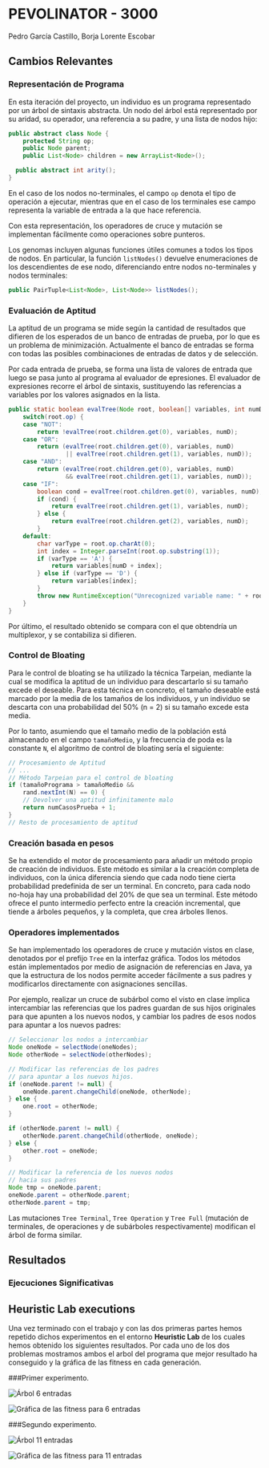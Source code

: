 PEVOLINATOR - 3000
===============
Pedro García Castillo, Borja Lorente Escobar

Cambios Relevantes
---------

### Representación de Programa

En esta iteración del proyecto, un individuo es un programa representado por un árbol de sintaxis abstracta. Un nodo del árbol está representado por su aridad, su operador, una referencia a su padre, y una lista de nodos hijo:

```java
public abstract class Node {  
	protected String op;
	public Node parent;
	public List<Node> children = new ArrayList<Node>();

  public abstract int arity();
}
```

En el caso de los nodos no-terminales, el campo `op` denota el tipo de operación a ejecutar, mientras que en el caso de los terminales ese campo representa la variable de entrada a la que hace referencia.

Con esta representación, los operadores de cruce y mutación se implementan fácilmente como operaciones sobre punteros.

Los genomas incluyen algunas funciones útiles comunes a todos los tipos de nodos. En particular, la función `listNodes()` devuelve enumeraciones de los descendientes de ese nodo, diferenciando entre nodos no-terminales y nodos terminales:

```java
public PairTuple<List<Node>, List<Node>> listNodes();
```

### Evaluación de Aptitud

La aptitud de un programa se mide según la cantidad de resultados que difieren de los esperados de un banco de entradas de prueba, por lo que es un problema de minimización. Actualmente el banco de entradas se forma con todas las posibles combinaciones de entradas de datos y de selección.

Por cada entrada de prueba, se forma una lista de valores de entrada que luego se pasa junto al programa al evaluador de epresiones. El evaluador de expresiones recorre el árbol de sintaxis, sustituyendo las referencias a variables por los valores asignados en la lista.

```java
public static boolean evalTree(Node root, boolean[] variables, int numD) {
	switch(root.op) {
	case "NOT":
		return !evalTree(root.children.get(0), variables, numD);
	case "OR":
		return (evalTree(root.children.get(0), variables, numD)
				|| evalTree(root.children.get(1), variables, numD));
	case "AND":
		return (evalTree(root.children.get(0), variables, numD)
				&& evalTree(root.children.get(1), variables, numD));
	case "IF":
		boolean cond = evalTree(root.children.get(0), variables, numD);
		if (cond) {
			return evalTree(root.children.get(1), variables, numD);
		} else {
			return evalTree(root.children.get(2), variables, numD);
		}
	default:
		char varType = root.op.charAt(0);
		int index = Integer.parseInt(root.op.substring(1));
		if (varType == 'A') {
			return variables[numD + index];
		} else if (varType == 'D') {
			return variables[index];
		}
		throw new RuntimeException("Unrecognized variable name: " + root.op);
	}
}
```

Por último, el resultado obtenido se compara con el que obtendría un multiplexor, y se contabiliza si difieren.

### Control de Bloating

Para le control de bloating se ha utilizado la técnica Tarpeian, mediante la cual se modifica la aptitud de un individuo para descartarlo si su tamaño excede el deseable. Para esta técnica en concreto, el tamaño deseable está marcado por la media de los tamaños de los individuos, y un individuo se descarta con una probabilidad del 50% (n = 2) si su tamaño excede esta media. 

Por lo tanto, asumiendo que el tamaño medio de la población está almacenado en el campo `tamañoMedio`, y la frecuencia de poda es la constante `N`, el algoritmo de control de bloating sería el siguiente:

```java
// Procesamiento de Aptitud
// ...
// Método Tarpeian para el control de bloating
if (tamañoPrograma > tamañoMedio &&
	rand.nextInt(N) == 0) {
	// Devolver una aptitud infinitamente malo
	return numCasosPrueba + 1;
}
// Resto de procesamiento de aptitud
``` 

### Creación basada en pesos

Se ha extendido el motor de procesamiento para añadir un método propio de creación de individuos. Este método es similar a la creación completa de individuos, con la única diferencia siendo que cada nodo tiene cierta probabilidad predefinida de ser un terminal. En concreto, para cada nodo no-hoja hay una probabilidad del 20% de que sea un terminal. Este método ofrece el punto intermedio perfecto entre la creación incremental, que tiende a árboles pequeños, y la completa, que crea árboles llenos.

### Operadores implementados

Se han implementado los operadores de cruce y mutación vistos en clase, denotados por el prefijo `Tree` en la interfaz gráfica. Todos los métodos están implementados por medio de asignación de referencias en Java, ya que la estructura de los nodos permite acceder fácilmente a sus padres y modificarlos directamente con asignaciones sencillas. 

Por ejemplo, realizar un cruce de subárbol como el visto en clase implica intercambiar las referencias que los padres guardan de sus hijos originales para que apunten a los nuevos nodos, y cambiar los padres de esos nodos para apuntar a los nuevos padres:

```java
// Seleccionar los nodos a intercambiar
Node oneNode = selectNode(oneNodes);
Node otherNode = selectNode(otherNodes);

// Modificar las referencias de los padres 
// para apuntar a los nuevos hijos.
if (oneNode.parent != null) {			
	oneNode.parent.changeChild(oneNode, otherNode);
} else {
	one.root = otherNode;
}

if (otherNode.parent != null) {			
	otherNode.parent.changeChild(otherNode, oneNode);
} else {
	other.root = oneNode;
}

// Modificar la referencia de los nuevos nodos
// hacia sus padres
Node tmp = oneNode.parent;
oneNode.parent = otherNode.parent;
otherNode.parent = tmp;
```

Las mutaciones `Tree Terminal`, `Tree Operation` y `Tree Full` (mutación de terminales, de operaciones y de subárboles respectivamente) modifican el árbol de forma similar.

Resultados
------------

### Ejecuciones Significativas


Heuristic Lab executions
-------------------------

Una vez terminado con el trabajo y con las dos primeras partes hemos repetido dichos experimentos en el entorno **Heuristic Lab** de los cuales hemos obtenido los siguientes resultados. Por cada uno de los dos problemas mostramos ambos el arbol del programa que mejor resultado ha conseguido y la gráfica de las fitness en cada generación.

###Primer experimento.

![Árbol 6 entradas](./graphics/tree_6.png)   

![Gráfica de las fitness para 6 entradas](./graphics/qualities_6.png)

###Segundo experimento.

![Árbol 11 entradas](./graphics/tree_11.png)   

![Gráfica de las fitness para 11 entradas](./graphics/qualities_11.png) 
